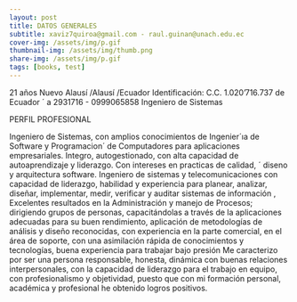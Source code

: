 ```yaml
---
layout: post
title: DATOS GENERALES
subtitle: xaviz7quiroa@gmail.com - raul.guinan@unach.edu.ec
cover-img: /assets/img/p.gif
thumbnail-img: /assets/img/thumb.png
share-img: /assets/img/p.gif
tags: [books, test]
---
```


21 años
Nuevo Alausí /Alausí /Ecuador
Identificación: C.C. 1.020’716.737 de Ecuador ´ a
2931716 - 0999065858
Ingeniero de Sistemas



PERFIL PROFESIONAL

Ingeniero de Sistemas, con amplios conocimientos de Ingenier´ıa de Software y Programacion´ de Computadores para aplicaciones empresariales.
Integro, autogestionado, con alta capacidad de autoaprendizaje y liderazgo. Con intereses en practicas de calidad, ´ diseno y arquitectura software.
Ingeniero de sistemas y telecomunicaciones con capacidad de liderazgo, habilidad y experiencia para
planear, analizar, diseñar, implementar, medir, verificar y auditar sistemas de información , Excelentes
resultados en la Administración y manejo de Procesos; dirigiendo grupos de personas, capacitándolas a
través de la aplicaciones adecuadas para su buen rendimiento, aplicación de metodologías de análisis y
diseño reconocidas, con experiencia en la parte comercial, en el área de soporte, con una asimilación
rápida de conocimientos y tecnologías, buena experiencia para trabajar bajo presión
Me caracterizo por ser una persona responsable, honesta, dinámica con buenas relaciones interpersonales,
con la capacidad de liderazgo para el trabajo en equipo, con profesionalismo y objetividad, puesto que con
mi formación personal, académica y profesional he obtenido logros positivos.

